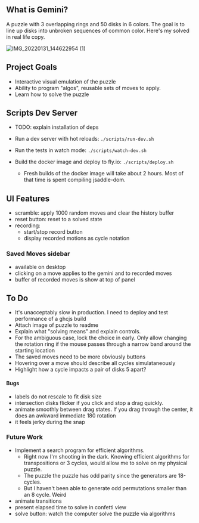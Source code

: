 ## What is Gemini?
A puzzle with 3 overlapping rings and 50 disks in 6 colors. The goal is to line up disks into unbroken sequences of common color.
Here's my solved in real life copy.

![IMG_20220131_144622954 (1)](https://user-images.githubusercontent.com/16541866/152467339-90726a2f-5fbd-4585-b9ef-040bf5b22a51.jpg)


## Project Goals
- Interactive visual emulation of the puzzle
- Ability to program "algos", reusable sets of moves to apply.
- Learn how to solve the puzzle

## Scripts Dev Server
- TODO: explain installation of deps

- Run a dev server with hot reloads: `./scripts/run-dev.sh`
- Run the tests in watch mode: `./scripts/watch-dev.sh`
- Build the docker image and deploy to fly.io: `./scripts/deploy.sh`
    - Fresh builds of the docker image will take about 2 hours. Most of that time is spent compiling jsaddle-dom.

## UI Features
- scramble: apply 1000 random moves and clear the history buffer
- reset button: reset to a solved state
- recording:
    - start/stop record button
    - display recorded motions as cycle notation

### Saved Moves sidebar
- available on desktop
- clicking on a move applies to the gemini and to recorded moves
- buffer of recorded moves is show at top of panel

## To Do

- It's unacceptably slow in production. I need to deploy and test performance of a ghcjs build
- Attach image of puzzle to readme
- Explain what "solving means" and explain controls.
- For the ambiguous case, lock the choice in early. 
Only allow changing the rotation ring if the mouse passes through a narrow band around the starting location
- The saved moves need to be more obviously buttons
- Hovering over a move should describe all cycles simulataneously
- Highlight how a cycle impacts a pair of disks 5 apart?

#### Bugs
- labels do not rescale to fit disk size
- intersection disks flicker if you click and stop a drag quickly.
- animate smoothly between drag states. If you drag through the center, it does an awkward immediate 180 rotation
- it feels jerky during the snap

### Future Work
- Implement a search program for efficient algorithms. 
    - Right now I'm shooting in the dark. Knowing efficient algorithms for transpositions or 3 cycles, would allow me to solve on my physical puzzle.
    - The puzzle the puzzle has odd parity since the generators are 18-cycles. 
    - But I haven't been able to generate odd permutations smaller than an 8 cycle. Weird
- animate transitions
- present elapsed time to solve in confetti view
- solve button: watch the computer solve the puzzle via algorithms
